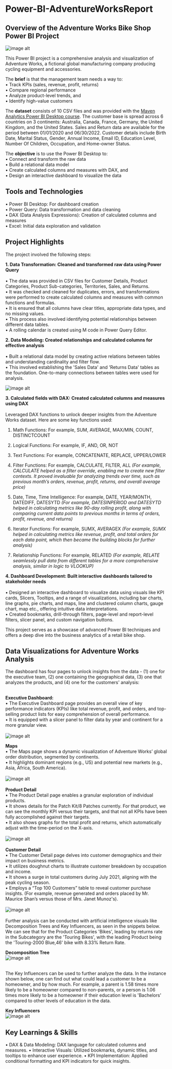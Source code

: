 # Power-BI-AdventureWorksReport

## **Overview of the Adventure Works Bike Shop Power BI Project**

![image alt](https://github.com/nidhigupta3/Power-BI-AdventureWorksReport/blob/293490584cdb85be23a8ae9b0fe2d31d367936d6/Screenshots/AdventureWorks_Logo.png)

This Power BI project is a comprehensive analysis and visualization of Adventure Works, a fictional global manufacturing company producing cycling equipment and accessories.

The **brief** is that the management team needs a way to:<br>
• Track KPIs (sales, revenue, profit, returns)<br>
• Compare regional performance<br>
• Analyze product-level trends, and<br>
• Identify high-value customers<br>

The **dataset** consists of 10 CSV files and was provided with the [Maven Analytics Power BI Desktop course](https://mavenanalytics.io/course/microsoft-power-bi-desktop). 
The customer base is spread across 6 countries on 3 continents: Australia, Canada, France, Germany, the United Kingdom, and the United States. Sales and Return data are available for the period between 01/01/2020 and 06/30/2022. Customer details include Birth Date, Marital Status, Gender, Annual Income, Email ID, Education Level, Number Of Children, Occupation, and Home-owner Status.

The **objective** is to use the Power BI Desktop to:<br>
• Connect and transform the raw data<br>
• Build a relational data model<br>
• Create calculated columns and measures with DAX, and<br>
• Design an interactive dashboard to visualize the data

## **Tools and Technologies**

• Power BI Desktop: For dashboard creation <br>
• Power Query: Data transformation and data cleaning <br>
• DAX (Data Analysis Expressions): Creation of calculated columns and measures <br>
• Excel: Initial data exploration and validation <br>

## **Project Highlights**
The project involved the following steps:

**1. Data Transformation: Cleaned and transformed raw data using Power Query** <br><br>
• The data was provided in CSV files for Customer Details, Product Categories, Product Sub-categories, Territories, Sales, and Returns. <br>
• It was checked and cleaned for duplicates, errors, and transformations were performed to create calculated columns and measures with common functions and formulas. <br>
• It is ensured that all columns have clear titles, appropriate data types, and no missing values. <br>
• This process also involved identifying potential relationships between different data tables. <br>
• A rolling calendar is created using M code in Power Query Editor. <br>

**2. Data Modeling: Created relationships and calculated columns for effective analysis** <br><br>
• Built a relational data model by creating active relations between tables and understanding cardinality and filter flow.<br>
• This involved establishing the 'Sales Data' and 'Returns Data' tables as the foundation. One-to-many connections between tables were used for analysis. <br>

![image alt](https://github.com/nidhigupta3/Power-BI-AdventureWorksReport/blob/293490584cdb85be23a8ae9b0fe2d31d367936d6/Screenshots/Data%20Modeling.png)

**3. Calculated fields with DAX: Created calculated columns and measures using DAX**<br><br> 
Leveraged DAX functions to unlock deeper insights from the Adventure Works dataset. Here are some key functions used:

1. Math Functions: For example, SUM, AVERAGE, MAX/MIN, COUNT, DISTINCTCOUNT
   
2. Logical Functions: For example, IF, AND, OR, NOT
 
3. Text Functions: For example, CONCATENATE, REPLACE, UPPER/LOWER
 
4. Filter Functions: For example, CALCULATE, FILTER, ALL
_(For example, CALCULATE helped as a filter override, enabling me to create new filter contexts. It proved invaluable for analyzing trends over time, such as previous month’s orders, revenue, profit, returns, and overall average price)_

5. Date, Time, Time Intelligence: For example, DATE, YEAR/MONTH, DATEDIFF, DATESYTD
_(For example, DATESINPERIOD and DATESYTD helped in calculating metrics like 90-day rolling profit, along with comparing current data points to previous months in terms of orders, profit, revenue, and returns)_

6. Iterator Functions: For example, SUMX, AVERAGEX
_(For example, SUMX helped in calculating metrics like revenue, profit, and total orders for each data point, which then became the building blocks for further analysis)_

7. Relationship Functions: For example, RELATED
_(For example, RELATE seamlessly pull data from different tables for a more comprehensive analysis, similar in logic to VLOOKUP)_  <br>
 
**4. Dashboard Development: Built interactive dashboards tailored to stakeholder needs** <br><br>
• Designed an interactive dashboard to visualize data using visuals like KPI cards, Slicers, Tooltips, and a range of visualizations, including bar charts, line graphs, pie charts, and maps, line and clustered column charts, gauge chart, map etc., offering intuitive data interpretations. <br>
• Created bookmarks, drill-through filters, page-level and report-level filters, slicer panel, and custom navigation buttons. <br>

This project serves as a showcase of advanced Power BI techniques and offers a deep dive into the business analytics of a retail bike shop. <br>

## **Data Visualizations for Adventure Works Analysis**

The dashboard has four pages to unlock insights from the data - (1) one for the executive team, (2) one containing the geographical data, (3) one that analyzes the products, and (4) one for the customers' analysis: <br><br>

**Executive Dashboard:**
<br>
• The Executive Dashboard page provides an overall view of key performance indicators (KPIs) like total revenue, profit, and orders, and top-selling product lists for easy comprehension of overall performance.<br>
• It is equipped with a slicer panel to filter data by year and continent for a more granular view.<br>
<br>
![image alt](https://github.com/nidhigupta3/Power-BI-AdventureWorksReport/blob/293490584cdb85be23a8ae9b0fe2d31d367936d6/Screenshots/Executive%20Dashboard.png)  <br>

**Maps**
<br>
• The Maps page shows a dynamic visualization of Adventure Works’ global order distribution, segmented by continents.<br>
• It highlights dominant regions (e.g., US) and potential new markets (e.g., Asia, Africa, South America).<br>
<br>
![image alt](https://github.com/nidhigupta3/Power-BI-AdventureWorksReport/blob/293490584cdb85be23a8ae9b0fe2d31d367936d6/Screenshots/Map.png)  <br>
<br>
**Product Detail**
<br>
• The Product Detail page enables a granular exploration of individual products.<br>
• It shows details for the Patch Kit/8 Patches currently. For that product, we can see the monthly KPI versus their targets, and that not all KPIs have been fully accomplished against their targets.<br>
• It also shows graphs for the total profit and returns, which automatically adjust with the time-period on the X-axis.<br>
<br>
![image alt](https://github.com/nidhigupta3/Power-BI-AdventureWorksReport/blob/293490584cdb85be23a8ae9b0fe2d31d367936d6/Screenshots/Product%20Details.png)  <br>
<br>
**Customer Detail**
<br>
• The Customer Detail page delves into customer demographics and their impact on business metrics.<br>
• It utilizes doughnut charts to illustrate customer breakdown by occupation and income.<br>
• It shows a surge in total customers during July 2021, aligning with the peak cycling season.<br>
• Employs a “Top 100 Customers” table to reveal customer purchase insights. (For example, revenue generated and orders placed by Mr. Maurice Shan’s versus those of Mrs. Janet Munoz's).<br>
<br>
![image alt](https://github.com/nidhigupta3/Power-BI-AdventureWorksReport/blob/293490584cdb85be23a8ae9b0fe2d31d367936d6/Screenshots/Customer%20Detail.png)  <br>
<br>
Further analysis can be conducted with artificial intelligence visuals like Decomposition Trees and Key Influencers, as seen in the snippets below.<br>
We can see that for the Product Categories 'Bikes', leading by returns rate in the Subcategory are the 'Touring Bikes', with the leading Product being the 'Touring-2000 Blue,46' bike with 8.33% Return Rate.<br>

**Decomposition Tree**
<br>
![image alt](https://github.com/nidhigupta3/Power-BI-AdventureWorksReport/blob/293490584cdb85be23a8ae9b0fe2d31d367936d6/Screenshots/Decomposition%20Tree.png)

<br>
The Key Influencers can be used to further analyze the data. In the instance shown below, one can find out what could lead a customer to be a homeowner, and by how much. For example, a parent is 1.58 times more likely to be a homeowner compared to non-parents, or a person is 1.06 times more likely to be a homeowner if their education level is 'Bachelors' compared to other levels of education in the data.<br>

**Key Influencers**
<br>
![image alt](https://github.com/nidhigupta3/Power-BI-AdventureWorksReport/blob/293490584cdb85be23a8ae9b0fe2d31d367936d6/Screenshots/Key%20Influencers.png)


## **Key Learnings & Skills**
• DAX & Data Modeling: DAX language for calculated columns and measures.
• Interactive Visuals: Utilized bookmarks, dynamic titles, and tooltips to enhance user experience.
• KPI Implementation: Applied conditional formatting and KPI indicators for quick insights.
